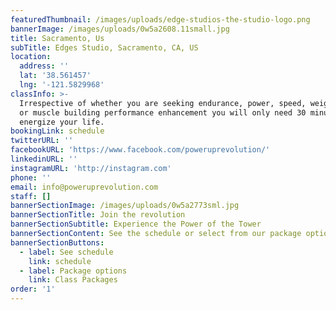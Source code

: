 ```yaml
---
featuredThumbnail: /images/uploads/edge-studios-the-studio-logo.png
bannerImage: /images/uploads/0w5a2608.11small.jpg
title: Sacramento, Us
subTitle: Edges Studio, Sacramento, CA, US
location:
  address: ''
  lat: '38.561457'
  lng: '-121.5829968'
classInfo: >-
  Irrespective of whether you are seeking endurance, power, speed, weight loss,
  or muscle building performance enhancement you will only need 30 minutes to
  energize your life.
bookingLink: schedule
twitterURL: ''
facebookURL: 'https://www.facebook.com/poweruprevolution/'
linkedinURL: ''
instagramURL: 'http://instagram.com'
phone: ''
email: info@poweruprevolution.com
staff: []
bannerSectionImage: /images/uploads/0w5a2773sml.jpg
bannerSectionTitle: Join the revolution
bannerSectionSubtitle: Experience the Power of the Tower
bannerSectionContent: See the schedule or select from our package options below
bannerSectionButtons:
  - label: See schedule
    link: schedule
  - label: Package options
    link: Class Packages
order: '1'
---
```

